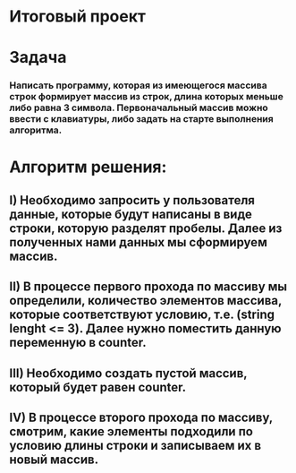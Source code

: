 # Итоговый проект

# Задача 

### Написать программу, которая из имеющегося массива строк формирует массив из строк, длина которых меньше либо равна 3 символа. Первоначальный массив можно ввести с клавиатуры, либо задать на старте выполнения алгоритма.

# Алгоритм решения:

## I) Необходимо запросить у пользователя данные, которые будут написаны в виде строки, которую разделят пробелы. Далее из полученных нами данных мы сформируем массив.
## II) В процессе первого прохода по массиву мы определили, количество элементов массива, которые соответствуют условию, т.е. (string lenght <= 3). Далее нужно поместить данную переменную в counter.
## III) Необходимо создать пустой массив, который будет равен counter.
## IV) В процессе второго прохода по массиву, смотрим, какие элементы подходили по условию длины строки и записываем их в новый массив.

